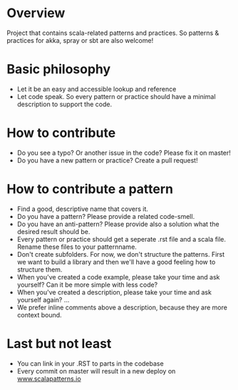 # Overview
Project that contains scala-related patterns and practices. So patterns & practices for akka, spray or sbt are also welcome!

# Basic philosophy
* Let it be an easy and accessible lookup and reference
* Let code speak. So every pattern or practice should have a minimal description to support the code.

# How to contribute
* Do you see a typo? Or another issue in the code? Please fix it on master!
* Do you have a new pattern or practice? Create a pull request!

# How to contribute a pattern
* Find a good, descriptive name that covers it.
* Do you have a pattern? Please provide a related code-smell.
* Do you have an anti-pattern? Please provide also a solution what the desired result should be.
* Every pattern or practice should get a seperate .rst file and a scala file. Rename these files to your patternname.
* Don't create subfolders. For now, we don't structure the patterns. First we want to build a library and then we'll have a good feeling how to structure them.
* When you've created a code example, please take your time and ask yourself? Can it be more simple with less code?
* When you've created a description, please take your time and ask yourself again? ...
* We prefer inline comments above a description, because they are more context bound.

# Last but not least
* You can link in your .RST to parts in the codebase
* Every commit on master will result in a new deploy on www.scalapatterns.io
